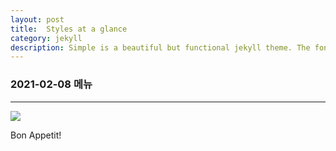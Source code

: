 ```yaml
---
layout: post
title:  Styles at a glance
category: jekyll 
description: Simple is a beautiful but functional jekyll theme. The font-type setting looks really good when writers use CJK mixed with English.
---
```


### 2021-02-08 메뉴

-----------------------

![]({{site.baseurl}}/assets/menu/2021-02-08.png)

Bon Appetit!

